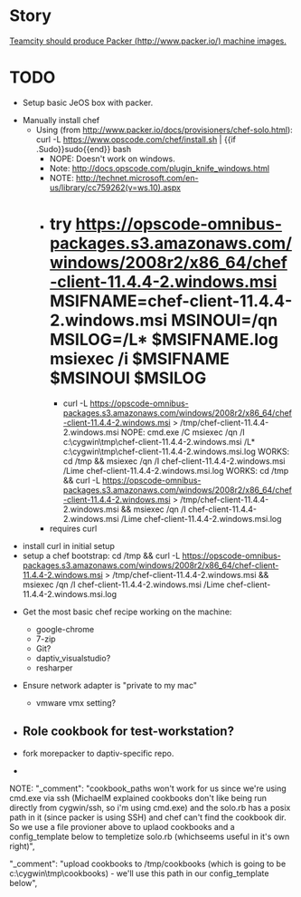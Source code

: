 Story
==========
[Teamcity should produce Packer (http://www.packer.io/) machine images.](https://trello.com/c/wytrQijk)

TODO
==========
+ Setup basic JeOS box with packer.
- Manually install chef
     + Using (from http://www.packer.io/docs/provisioners/chef-solo.html):   curl -L https://www.opscode.com/chef/install.sh | {{if .Sudo}}sudo{{end}} bash 
          + NOPE: Doesn't work on windows.
          + Note: http://docs.opscode.com/plugin_knife_windows.html
          + NOTE: http://technet.microsoft.com/en-us/library/cc759262(v=ws.10).aspx
          + try https://opscode-omnibus-packages.s3.amazonaws.com/windows/2008r2/x86_64/chef-client-11.4.4-2.windows.msi
               MSIFNAME=chef-client-11.4.4-2.windows.msi
               MSINOUI=/qn
               MSILOG=/L* $MSIFNAME.log
               msiexec /i $MSIFNAME $MSINOUI $MSILOG
               ==
               + curl -L https://opscode-omnibus-packages.s3.amazonaws.com/windows/2008r2/x86_64/chef-client-11.4.4-2.windows.msi > /tmp/chef-client-11.4.4-2.windows.msi
               NOPE: cmd.exe /C msiexec /qn /I c:\cygwin\tmp\chef-client-11.4.4-2.windows.msi /L* c:\cygwin\tmp\chef-client-11.4.4-2.windows.msi.log
               WORKS: cd /tmp && msiexec /qn /I chef-client-11.4.4-2.windows.msi /Lime chef-client-11.4.4-2.windows.msi.log
               WORKS: cd /tmp && curl -L https://opscode-omnibus-packages.s3.amazonaws.com/windows/2008r2/x86_64/chef-client-11.4.4-2.windows.msi > /tmp/chef-client-11.4.4-2.windows.msi && msiexec /qn /I chef-client-11.4.4-2.windows.msi /Lime chef-client-11.4.4-2.windows.msi.log
          + requires curl
+ install curl in initial setup
+ setup a chef bootstrap: 
     cd /tmp && curl -L https://opscode-omnibus-packages.s3.amazonaws.com/windows/2008r2/x86_64/chef-client-11.4.4-2.windows.msi > /tmp/chef-client-11.4.4-2.windows.msi && msiexec /qn /I chef-client-11.4.4-2.windows.msi /Lime chef-client-11.4.4-2.windows.msi.log
- Get the most basic chef recipe working on the machine:
     - google-chrome
     - 7-zip
     - Git?
     - daptiv_visualstudio?
     - resharper 
- Ensure network adapter is "private to my mac"
     - vmware vmx setting?

- Role cookbook for test-workstation?
     - 
- fork morepacker to daptiv-specific repo.





-
NOTE: 
"_comment":
"cookbook_paths won't work for us since we're using cmd.exe via ssh (MichaelM explained cookbooks don't like being run directly from cygwin/ssh, so i'm using cmd.exe) and the solo.rb has a posix path in it (since packer is using SSH) and chef can't find the cookbook dir. So we use a file provioner above to uplaod cookbooks and a config_template below to templetize solo.rb (whichseems useful in it's own right)",


"_comment": "upload cookbooks to /tmp/cookbooks (which is going to be c:\\cygwin\\tmp\\cookbooks) - we'll use this path in our config_template below",